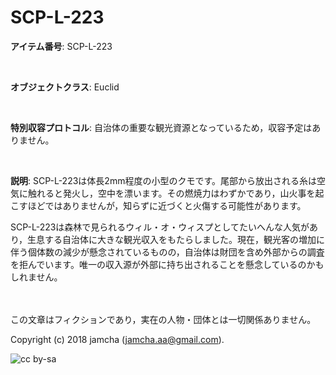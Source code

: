 

# SCP-L-223

**アイテム番号**: SCP-L-223  

<br>  

**オブジェクトクラス**: Euclid  

<br>  

**特別収容プロトコル**: 自治体の重要な観光資源となっているため，収容予定はありません。  

<br>  

**説明**: SCP-L-223は体長2mm程度の小型のクモです。尾部から放出される糸は空気に触れると発火し，空中を漂います。その燃焼力はわずかであり，山火事を起こすほどではありませんが，知らずに近づくと火傷する可能性があります。  

SCP-L-223は森林で見られるウィル・オ・ウィスプとしてたいへんな人気があり，生息する自治体に大きな観光収入をもたらしました。現在，観光客の増加に伴う個体数の減少が懸念されているものの，自治体は財団を含め外部からの調査を拒んでいます。唯一の収入源が外部に持ち出されることを懸念しているのかもしれません。  

<br>  
<br>  
この文章はフィクションであり，実在の人物・団体とは一切関係ありません。  

Copyright (c) 2018 jamcha (jamcha.aa@gmail.com).  

![cc by-sa](http://i.creativecommons.org/l/by-sa/4.0/88x31.png)  

